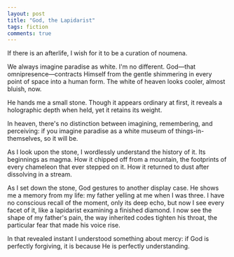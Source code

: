 ```yaml
---
layout: post
title: "God, the Lapidarist"
tags: fiction
comments: true
---
```

If there is an afterlife, I wish for it to be a curation of noumena. 

We always imagine paradise as white. I'm no different. God—that omnipresence—contracts Himself from the gentle shimmering in every point of space into a human form. The white of heaven looks cooler, almost bluish, now. 

He hands me a small stone. Though it appears ordinary at first, it reveals a holographic depth when held, yet it retains its weight. 

In heaven, there's no distinction between imagining, remembering, and perceiving: if you imagine paradise as a white museum of things-in-themselves, so it will be. 

As I look upon the stone, I wordlessly understand the history of it. Its beginnings as magma. How it chipped off from a mountain, the footprints of every chameleon that ever stepped on it. How it returned to dust after dissolving in a stream.

As I set down the stone, God gestures to another display case. He shows me a memory from my life: my father yelling at me when I was three. I have no conscious recall of the moment, only its deep echo, but now I see every facet of it, like a lapidarist examining a finished diamond. I now see the shape of my father's pain, the way inherited codes tighten his throat, the particular fear that made his voice rise.

In that revealed instant I understood something about mercy: if God is perfectly forgiving, it is because He is perfectly understanding.
